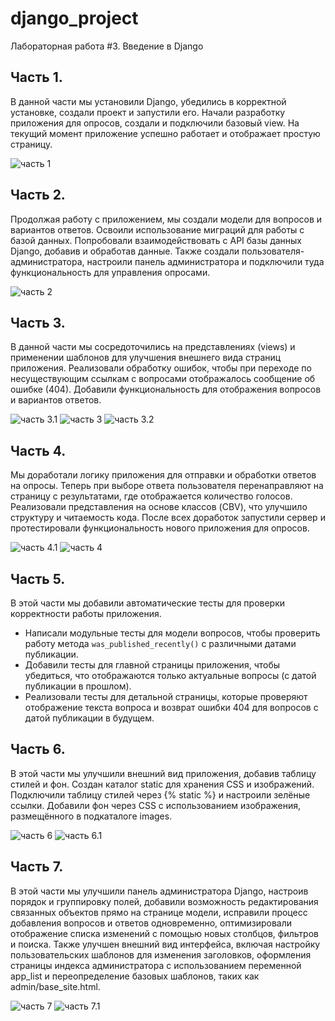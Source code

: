 # django_project
Лабораторная работа #3. Введение в Django

## Часть 1. 
В данной части мы установили Django, убедились в корректной установке, создали проект и запустили его. Начали разработку приложения для опросов, создали и подключили базовый view. На текущий момент приложение успешно работает и отображает простую страницу. 

![часть 1](photo/1.png)

## Часть 2. 
Продолжая работу с приложением, мы создали модели для вопросов и вариантов ответов. Освоили использование миграций для работы с базой данных. Попробовали взаимодействовать с API базы данных Django, добавив и обработав данные. Также создали пользователя-администратора, настроили панель администратора и подключили туда функциональность для управления опросами.

![часть 2](photo/2.png)

## Часть 3.
В данной части мы сосредоточились на представлениях (views) и применении шаблонов для улучшения внешнего вида страниц приложения. Реализовали обработку ошибок, чтобы при переходе по несуществующим ссылкам с вопросами отображалось сообщение об ошибке (404). Добавили функциональность для отображения вопросов и вариантов ответов.

![часть 3.1](photo/31.png)
![часть 3](photo/3.png)
![часть 3.2](photo/32.png)

## Часть 4.
Мы доработали логику приложения для отправки и обработки ответов на опросы. Теперь при выборе ответа пользователя перенаправляют на страницу с результатами, где отображается количество голосов. Реализовали представления на основе классов (CBV), что улучшило структуру и читаемость кода. После всех доработок запустили сервер и протестировали функциональность нового приложения для опросов.

![часть 4.1](photo/41.png)
![часть 4](photo/4.png)

## Часть 5.
В этой части мы добавили автоматические тесты для проверки корректности работы приложения. 
- Написали модульные тесты для модели вопросов, чтобы проверить работу метода `was_published_recently()` с различными датами публикации.
- Добавили тесты для главной страницы приложения, чтобы убедиться, что отображаются только актуальные вопросы (с датой публикации в прошлом).
- Реализовали тесты для детальной страницы, которые проверяют отображение текста вопроса и возврат ошибки 404 для вопросов с датой публикации в будущем. 

## Часть 6.
В этой части мы улучшили внешний вид приложения, добавив таблицу стилей и фон. Создан каталог static для хранения CSS и изображений. Подключили таблицу стилей через {% static %} и настроили зелёные ссылки. Добавили фон через CSS с использованием изображения, размещённого в подкаталоге images.

![часть 6](photo/6.png)
![часть 6.1](photo/61.png)

## Часть 7. 
В этой части мы улучшили панель администратора Django, настроив порядок и группировку полей, добавили возможность редактирования связанных объектов прямо на странице модели, исправили процесс добавления вопросов и ответов одновременно, оптимизировали отображение списка изменений с помощью новых столбцов, фильтров и поиска. Также улучшен внешний вид интерфейса, включая настройку пользовательских шаблонов для изменения заголовков, оформления страницы индекса администратора с использованием переменной app_list и переопределение базовых шаблонов, таких как admin/base_site.html.

![часть 7](photo/7.png)
![часть 7.1](photo/71.png)
